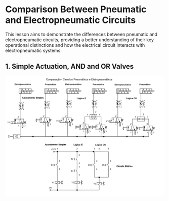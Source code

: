# Comparison Between Pneumatic and Electropneumatic Circuits

This lesson aims to demonstrate the differences between pneumatic and electropneumatic circuits, providing a better understanding of their key operational distinctions and how the electrical circuit interacts with electropneumatic systems.

## 1. Simple Actuation, AND and OR Valves

<img src="./lesson_images/Comparação_Circuitos_Pneumáticos_Eletropneumáticos.jpg" alt="Comparison Between Pneumatic and Electropneumatic Circuits - Simple Actuation, AND and OR Valves" width="1150"/>









